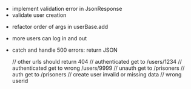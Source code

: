 
 - implement validation error in JsonResponse
 - validate user creation

 + refactor order of args in userBase.add

 + more users can log in and out


 - catch and handle 500 errors: return JSON



	// other urls should return 404
	// authenticated get to /users/1234
	// authenticated get to wrong /users/9999
	// unauth get to /prisoners
	// auth get to /prisoners
	// create user invalid or missing data
	// wrong userid

